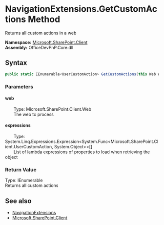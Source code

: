 # NavigationExtensions.GetCustomActions Method  
 Returns all custom actions in a web   

**Namespace:** [Microsoft.SharePoint.Client](Microsoft.SharePoint.Client.md)  
**Assembly:** OfficeDevPnP.Core.dll  
## Syntax
```C#
public static IEnumerable<UserCustomAction> GetCustomActions(this Web web, params Expression<Func<UserCustomAction, Object>>[] expressions)
```
### Parameters
#### web  
&emsp;&emsp;Type: Microsoft.SharePoint.Client.Web  
&emsp;&emsp;The web to process  

  

#### expressions  
&emsp;&emsp;Type: System.Linq.Expressions.Expression&lt;System.Func&lt;Microsoft.SharePoint.Client.UserCustomAction, System.Object&gt;&gt;[]  
&emsp;&emsp;List of lambda expressions of properties to load when retrieving the object  

  

### Return Value
Type: IEnumerable<UserCustomAction>  
Returns all custom actions  


## See also
- [NavigationExtensions](Microsoft.SharePoint.Client.NavigationExtensions.md) 
- [Microsoft.SharePoint.Client](Microsoft.SharePoint.Client.md) 
